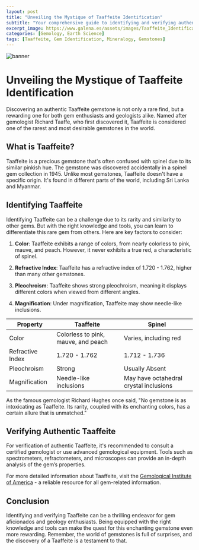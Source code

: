 ```yaml
---
layout: post
title: "Unveiling the Mystique of Taaffeite Identification"
subtitle: "Your comprehensive guide to identifying and verifying authentic Taaffeite gemstones."
excerpt_image: https://www.galena.es/assets/images/Taaffeite_Identification.png
categories: [Gemology, Earth Science]
tags: [Taaffeite, Gem Identification, Mineralogy, Gemstones]
---
```


![banner](https://www.galena.es/assets/images/Taaffeite_Identification.png "Image depicting the process of identifying and verifying authentic Taaffeite gemstones, focusing on the unique characteristics and methods used in gemology.")

# Unveiling the Mystique of Taaffeite Identification
Discovering an authentic Taaffeite gemstone is not only a rare find, but a rewarding one for both gem enthusiasts and geologists alike. Named after gemologist Richard Taaffe, who first discovered it, Taaffeite is considered one of the rarest and most desirable gemstones in the world.

## What is Taaffeite?
Taaffeite is a precious gemstone that's often confused with spinel due to its similar pinkish hue. The gemstone was discovered accidentally in a spinel gem collection in 1945. Unlike most gemstones, Taaffeite doesn't have a specific origin. It's found in different parts of the world, including Sri Lanka and Myanmar.

## Identifying Taaffeite
Identifying Taaffeite can be a challenge due to its rarity and similarity to other gems. But with the right knowledge and tools, you can learn to differentiate this rare gem from others. Here are key factors to consider:

1. **Color**: Taaffeite exhibits a range of colors, from nearly colorless to pink, mauve, and peach. However, it never exhibits a true red, a characteristic of spinel.

2. **Refractive Index**: Taaffeite has a refractive index of 1.720 - 1.762, higher than many other gemstones.

3. **Pleochroism**: Taaffeite shows strong pleochroism, meaning it displays different colors when viewed from different angles.

4. **Magnification**: Under magnification, Taaffeite may show needle-like inclusions.

| Property | Taaffeite | Spinel |
|---|---|---|
| Color | Colorless to pink, mauve, and peach | Varies, including red |
| Refractive Index | 1.720 - 1.762 | 1.712 - 1.736 |
| Pleochroism | Strong | Usually Absent |
| Magnification | Needle-like inclusions | May have octahedral crystal inclusions |

As the famous gemologist Richard Hughes once said, "No gemstone is as intoxicating as Taaffeite. Its rarity, coupled with its enchanting colors, has a certain allure that is unmatched."

## Verifying Authentic Taaffeite
For verification of authentic Taaffeite, it's recommended to consult a certified gemologist or use advanced gemological equipment. Tools such as spectrometers, refractometers, and microscopes can provide an in-depth analysis of the gem’s properties.

For more detailed information about Taaffeite, visit the [Gemological Institute of America](https://www.gia.edu/gem-encyclopedia) - a reliable resource for all gem-related information.

## Conclusion
Identifying and verifying Taaffeite can be a thrilling endeavor for gem aficionados and geology enthusiasts. Being equipped with the right knowledge and tools can make the quest for this enchanting gemstone even more rewarding. Remember, the world of gemstones is full of surprises, and the discovery of a Taaffeite is a testament to that.